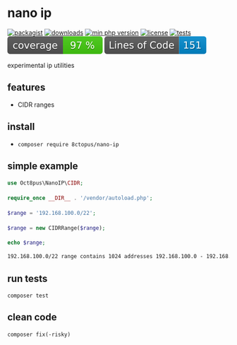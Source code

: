 # nano ip

[![packagist](http://poser.pugx.org/8ctopus/nano-ip/v)](https://packagist.org/packages/8ctopus/nano-ip)
[![downloads](http://poser.pugx.org/8ctopus/nano-ip/downloads)](https://packagist.org/packages/8ctopus/nano-ip)
[![min php version](http://poser.pugx.org/8ctopus/nano-ip/require/php)](https://packagist.org/packages/8ctopus/nano-ip)
[![license](http://poser.pugx.org/8ctopus/nano-ip/license)](https://packagist.org/packages/8ctopus/nano-ip)
[![tests](https://github.com/8ctopus/nano-ip/actions/workflows/tests.yml/badge.svg)](https://github.com/8ctopus/nano-ip/actions/workflows/tests.yml)
![code coverage badge](https://raw.githubusercontent.com/8ctopus/nano-ip/image-data/coverage.svg)
![lines of code](https://raw.githubusercontent.com/8ctopus/nano-ip/image-data/lines.svg)

experimental ip utilities

## features

- CIDR ranges

## install

- `composer require 8ctopus/nano-ip`

## simple example

```php
use Oct8pus\NanoIP\CIDR;

require_once __DIR__ . '/vendor/autoload.php';

$range = '192.168.100.0/22';

$range = new CIDRRange($range);

echo $range;
```

```txt
192.168.100.0/22 range contains 1024 addresses 192.168.100.0 - 192.168.103.255
```

## run tests

    composer test

## clean code

    composer fix(-risky)
